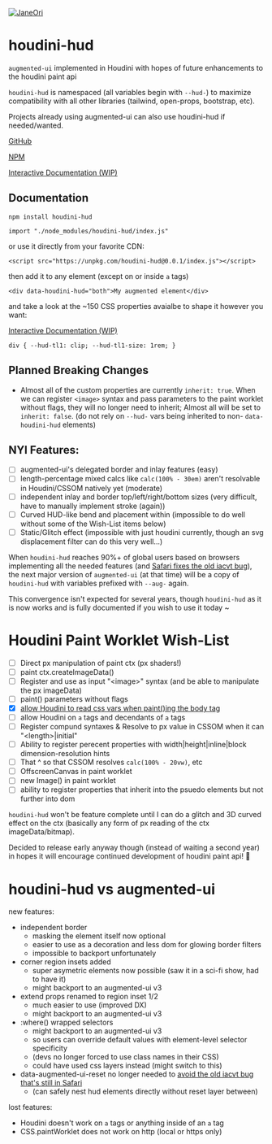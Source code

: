 [![JaneOri](https://img.shields.io/badge/JaneOri%20%F0%9F%91%BD-I%20made%20a%20thing!-blueviolet.svg?labelColor=222222)](https://twitter.com/Jane0ri)

# houdini-hud
`augmented-ui` implemented in Houdini with hopes of future enhancements to the houdini paint api

`houdini-hud` is namespaced (all variables begin with `--hud-`) to maximize compatibility with all other libraries (tailwind, open-props, bootstrap, etc).

Projects already using augmented-ui can also use houdini-hud if needed/wanted.

[GitHub](https://github.com/propjockey/houdini-hud)

[NPM](https://www.npmjs.com/package/houdini-hud)

[Interactive Documentation (WIP)](https://houdini-hud.com)

## Documentation

`npm install houdini-hud`

`import "./node_modules/houdini-hud/index.js"`

or use it directly from your favorite CDN:

`<script src="https://unpkg.com/houdini-hud@0.0.1/index.js"></script>`

then add it to any element (except on or inside `a` tags)

`<div data-houdini-hud="both">My augmented element</div>`

and take a look at the ~150 CSS properties avaialbe to shape it however you want:

[Interactive Documentation (WIP)](https://houdini-hud.com)

`div { --hud-tl1: clip; --hud-tl1-size: 1rem; }`

## Planned Breaking Changes

* Almost all of the custom properties are currently `inherit: true`. When we can register `<image>` syntax and pass parameters to the paint worklet without flags, they will no longer need to inherit; Almost all will be set to `inherit: false`. (do not rely on `--hud-` vars being inherited to non- `data-houdini-hud` elements)

## NYI Features:

- [ ] augmented-ui's delegated border and inlay features (easy)
- [ ] length-percentage mixed calcs like `calc(100% - 30em)` aren't resolvable in Houdini/CSSOM natively yet (moderate)
- [ ] independent inlay and border top/left/right/bottom sizes (very difficult, have to manually implement stroke (again))
- [ ] Curved HUD-like bend and placement within (impossible to do well without some of the Wish-List items below)
- [ ] Static/Glitch effect (impossible with just houdini currently, though an svg displacement filter can do this very well...)

When `houdini-hud` reaches 90%+ of global users based on browsers implementing all the needed features (and [Safari fixes the old iacvt bug](https://github.com/w3c/csswg-drafts/pull/6006)), the next major version of `augmented-ui` (at that time) will be a copy of `houdini-hud` with variables prefixed with `--aug-` again.

This convergence isn't expected for several years, though `houdini-hud` as it is now works and is fully documented if you wish to use it today ~

# Houdini Paint Worklet Wish-List

- [ ] Direct px manipulation of paint ctx (px shaders!)
- [ ] paint ctx.createImageData()
- [ ] Register and use as input "&lt;image&gt;" syntax (and be able to manipulate the px imageData)
- [ ] paint() parameters without flags
- [x] [allow Houdini to read css vars when paint()ing the body tag](https://bugs.chromium.org/p/chromium/issues/detail?id=1285639)
- [ ] allow Houdini on `a` tags and decendants of `a` tags
- [ ] Register compund syntaxes & Resolve to px value in CSSOM when it can "&lt;length&gt;|initial"
- [ ] Ability to register perecent properties with width|height|inline|block dimension-resolution hints
- [ ] That ^ so that CSSOM resolves `calc(100% - 20vw)`, etc
- [ ] OffscreenCanvas in paint worklet
- [ ] new Image() in paint worklet
- [ ] ability to register properties that inherit into the psuedo elements but not further into dom

`houdini-hud` won't be feature complete until I can do a glitch and 3D curved effect on the ctx (basically any form of px reading of the ctx imageData/bitmap).

Decided to release early anyway though (instead of waiting a second year) in hopes it will encourage continued development of houdini paint api! 💜

# houdini-hud vs augmented-ui

new features:

* independent border
  - masking the element itself now optional
  - easier to use as a decoration and less dom for glowing border filters
  - impossible to backport unfortunately
* corner region insets added
  - super asymetric elements now possible (saw it in a sci-fi show, had to have it)
  - might backport to an augmented-ui v3
* extend props renamed to region inset 1/2
  - much easier to use (improved DX)
  - might backport to an augmented-ui v3
* :where() wrapped selectors 
  - might backport to an augmented-ui v3
  - so users can override default values with element-level selector specificity
  - (devs no longer forced to use class names in their CSS)
  - could have used css layers instead (might switch to this)
* data-augmented-ui-reset no longer needed to [avoid the old iacvt bug that's still in Safari](https://github.com/w3c/csswg-drafts/pull/6006)
  - (can safely nest hud elements directly without reset layer between)

lost features:

* Houdini doesn't work on `a` tags or anything inside of an `a` tag
* CSS.paintWorklet does not work on http (local or https only)
